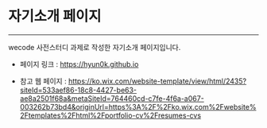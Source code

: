 # 자기소개 페이지

---

wecode 사전스터디 과제로 작성한 자기소개 페이지입니다. 

- 페이지 링크 : https://hyun0k.github.io

- 참고 웹 페이지 : https://ko.wix.com/website-template/view/html/2435?siteId=533aef86-18c8-4427-be63-ae8a2501f68a&metaSiteId=764460cd-c7fe-4f6a-a067-003262b73bd4&originUrl=https%3A%2F%2Fko.wix.com%2Fwebsite%2Ftemplates%2Fhtml%2Fportfolio-cv%2Fresumes-cvs

  

  